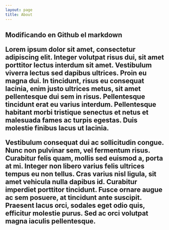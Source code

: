 ```yaml
---
layout: page
title: About
---
```


<h2> Modificando en Github el markdown</2>
<p>
Lorem ipsum dolor sit amet, consectetur adipiscing elit. Integer volutpat risus dui, sit amet porttitor lectus interdum sit amet. Vestibulum viverra lectus sed dapibus ultrices. Proin eu magna dui. In tincidunt, risus eu consequat lacinia, enim justo ultrices metus, sit amet pellentesque dui sem in risus. Pellentesque tincidunt erat eu varius interdum. Pellentesque habitant morbi tristique senectus et netus et malesuada fames ac turpis egestas. Duis molestie finibus lacus ut lacinia. <br>

Vestibulum consequat dui ac sollicitudin congue. Nunc non pulvinar sem, vel fermentum risus. Curabitur felis quam, mollis sed euismod a, porta at mi. Integer non libero varius felis ultrices tempus eu non tellus. Cras varius nisl ligula, sit amet vehicula nulla dapibus id. Curabitur imperdiet porttitor tincidunt. Fusce ornare augue ac sem posuere, at tincidunt ante suscipit. Praesent lacus orci, sodales eget odio quis, efficitur molestie purus. Sed ac orci volutpat magna iaculis pellentesque.
</p>
